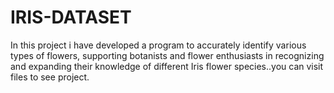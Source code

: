 # IRIS-DATASET
In this project i have developed a program to accurately identify various types of flowers, supporting botanists and flower enthusiasts in recognizing and expanding their knowledge of different Iris flower species..you can visit files to see project.


